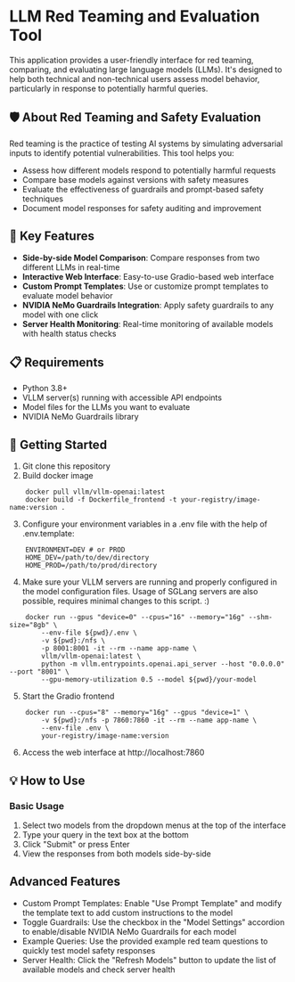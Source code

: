# LLM Red Teaming and Evaluation Tool

This application provides a user-friendly interface for red teaming, comparing, and evaluating large language models (LLMs). It's designed to help both technical and non-technical users assess model behavior, particularly in response to potentially harmful queries.

## 🛡️ About Red Teaming and Safety Evaluation

Red teaming is the practice of testing AI systems by simulating adversarial inputs to identify potential vulnerabilities. This tool helps you:

- Assess how different models respond to potentially harmful requests
- Compare base models against versions with safety measures
- Evaluate the effectiveness of guardrails and prompt-based safety techniques
- Document model responses for safety auditing and improvement

## 🌟 Key Features

- **Side-by-side Model Comparison**: Compare responses from two different LLMs in real-time
- **Interactive Web Interface**: Easy-to-use Gradio-based web interface
- **Custom Prompt Templates**: Use or customize prompt templates to evaluate model behavior
- **NVIDIA NeMo Guardrails Integration**: Apply safety guardrails to any model with one click
- **Server Health Monitoring**: Real-time monitoring of available models with health status checks

## 📋 Requirements

- Python 3.8+
- VLLM server(s) running with accessible API endpoints
- Model files for the LLMs you want to evaluate
- NVIDIA NeMo Guardrails library

## 🚀 Getting Started

1. Git clone this repository
2. Build docker image
```
    docker pull vllm/vllm-openai:latest
    docker build -f Dockerfile_frontend -t your-registry/image-name:version .
```
3. Configure your environment variables in a .env file with the help of .env.template:
```
    ENVIRONMENT=DEV # or PROD
    HOME_DEV=/path/to/dev/directory
    HOME_PROD=/path/to/prod/directory
```
4. Make sure your VLLM servers are running and properly configured in the model configuration files. Usage of SGLang servers are also possible, requires minimal changes to this script. :)
```
    docker run --gpus "device=0" --cpus="16" --memory="16g" --shm-size="8gb" \
        --env-file ${pwd}/.env \
        -v ${pwd}:/nfs \
        -p 8001:8001 -it --rm --name app-name \
        vllm/vllm-openai:latest \
        python -m vllm.entrypoints.openai.api_server --host "0.0.0.0" --port "8001" \
        --gpu-memory-utilization 0.5 --model ${pwd}/your-model
```
5. Start the Gradio frontend
```
    docker run --cpus="8" --memory="16g" --gpus "device=1" \
        -v ${pwd}:/nfs -p 7860:7860 -it --rm --name app-name \
        --env-file .env \
        your-registry/image-name:version
```
6. Access the web interface at http://localhost:7860

## 💡 How to Use
### Basic Usage

1. Select two models from the dropdown menus at the top of the interface
2. Type your query in the text box at the bottom
3. Click "Submit" or press Enter
4. View the responses from both models side-by-side

## Advanced Features

- Custom Prompt Templates: Enable "Use Prompt Template" and modify the template text to add custom instructions to the model
- Toggle Guardrails: Use the checkbox in the "Model Settings" accordion to enable/disable NVIDIA NeMo Guardrails for each model
- Example Queries: Use the provided example red team questions to quickly test model safety responses
- Server Health: Click the "Refresh Models" button to update the list of available models and check server health
